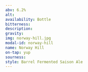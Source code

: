 ```yaml
---
abv: 6.2%
alt:
availability: Bottle
bitterness: 
description:
gravity: 
img: norway-hill.jpg
modal-id: norway-hill
name: Norway Hill
on-tap: yup
sourness: 
style: Barrel Fermented Saison Ale
---
```

